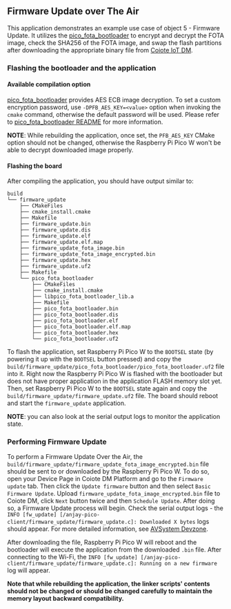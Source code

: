 ## Firmware Update over The Air

This application demonstrates an example use case of object 5 - Firmware
Update. It utilizes the
[pico_fota_bootloader](https://github.com/JZimnol/pico_fota_bootloader) to
encrypt and decrypt the FOTA image, check the SHA256 of the FOTA image, and
swap the flash partitions after downloading the appropriate binary file from
[Coiote IoT
DM](https://www.avsystem.com/products/coiote-iot-device-management-platform/).

### Flashing the bootloader and the application

#### Available compilation option

[pico_fota_bootloader](https://github.com/JZimnol/pico_fota_bootloader) provides
AES ECB image decryption. To set a custom encryption password, use
`-DPFB_AES_KEY=<value>` option when invoking the `cmake` command, otherwise the
default password will be used. Please refer to
[pico_fota_bootloader README](https://github.com/JZimnol/pico_fota_bootloader/blob/master/README.md)
for more information.

**NOTE**: While rebuilding the application, once set, the `PFB_AES_KEY`
CMake option should not be changed, otherwise the Raspberry Pi Pico W won't be
able to decrypt downloaded image properly.

#### Flashing the board

After compiling the application, you should have output similar to:

```
build
└── firmware_update
    ├── CMakeFiles
    ├── cmake_install.cmake
    ├── Makefile
    ├── firmware_update.bin
    ├── firmware_update.dis
    ├── firmware_update.elf
    ├── firmware_update.elf.map
    ├── firmware_update_fota_image.bin
    ├── firmware_update_fota_image_encrypted.bin
    ├── firmware_update.hex
    ├── firmware_update.uf2
    ├── Makefile
    └── pico_fota_bootloader
        ├── CMakeFiles
        ├── cmake_install.cmake
        ├── libpico_fota_bootloader_lib.a
        ├── Makefile
        ├── pico_fota_bootloader.bin
        ├── pico_fota_bootloader.dis
        ├── pico_fota_bootloader.elf
        ├── pico_fota_bootloader.elf.map
        ├── pico_fota_bootloader.hex
        └── pico_fota_bootloader.uf2
```

To flash the application, set Raspberry Pi Pico W to the `BOOTSEL` state (by
powering it up with the `BOOTSEL` button pressed) and copy the
`build/firmware_update/pico_fota_bootloader/pico_fota_bootloader.uf2` file into
it. Right now the Raspberry Pi Pico W is flashed with the bootloader but does
not have proper application in the application FLASH memory slot yet. Then, set
Raspberry Pi Pico W to the `BOOTSEL` state again and copy the
`build/firmware_update/firmware_update.uf2` file. The board should reboot and
start the `firmware_update` application.

**NOTE**: you can also look at the serial output logs to monitor the
application state.

### Performing Firmware Update

To perform a Firmware Update Over the Air, the
`build/firmware_update/firmware_update_fota_image_encrypted.bin` file should be
sent to or downloaded by the Raspberry Pi Pico W. To do so, open your Device
Page in Coiote DM Platform and go to the `Firmware update` tab. Then click the
`Update firmware` button and then select `Basic Firmware Update`. Upload
`firmware_update_fota_image_encrypted.bin` file to Coiote DM, click `Next`
button twice and then `Schedule Update`. After doing so, a Firmware Update
process will begin. Check the serial output logs - the `INFO [fw_update]
[/anjay-pico-client/firmware_update/firmware_update.c]: Downloaded X bytes`
logs should appear. For more detailed information, see [AVSystem
Devzone](https://iotdevzone.avsystem.com/docs/Coiote_IoT_DM/firmware_update/).

After downloading the file, Raspberry Pi Pico W will reboot and the bootloader
will execute the application from the downloaded `.bin` file. After connecting
to the Wi-Fi, the `INFO [fw_update]
[/anjay-pico-client/firmware_update/firmware_update.c]: Running on a new
firmware` log will appear.

**Note that while rebuilding the application, the linker scripts' contents
should not be changed or should be changed carefully to maintain the memory
layout backward compatibility.**
